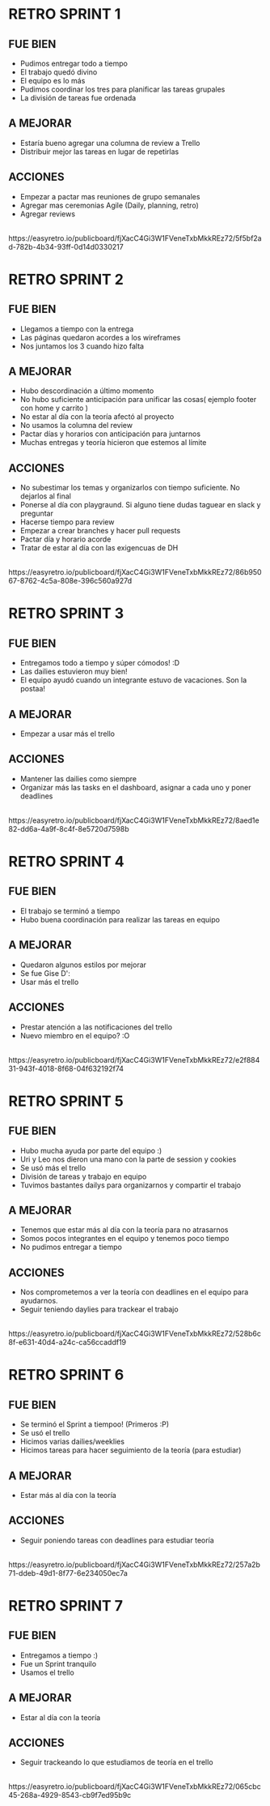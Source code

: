 # RETRO SPRINT 1
## FUE BIEN
* Pudimos entregar todo a tiempo
* El trabajo quedó divino
* El equipo es lo más
* Pudimos coordinar los tres para planificar las tareas grupales
* La división de tareas fue ordenada
## A MEJORAR
* Estaría bueno agregar una columna de review a Trello
* Distribuir mejor las tareas en lugar de repetirlas
## ACCIONES
* Empezar a pactar mas reuniones de grupo semanales
* Agregar mas ceremonias Agile (Daily, planning, retro)
* Agregar reviews
<br>
https://easyretro.io/publicboard/fjXacC4Gi3W1FVeneTxbMkkREz72/5f5bf2ad-782b-4b34-93ff-0d14d0330217
<br>  

# RETRO SPRINT 2
## FUE BIEN
* Llegamos a tiempo con la entrega
* Las páginas quedaron acordes a los wireframes
* Nos juntamos los 3 cuando hizo falta
## A MEJORAR
* Hubo descordinación a último momento
* No hubo suficiente anticipación para unificar las cosas( ejemplo footer con home y carrito )
* No estar al día con la teoría afectó al proyecto
* No usamos la columna del review
* Pactar días y horarios con anticipación para juntarnos
* Muchas entregas y teoría hicieron que estemos al límite
## ACCIONES
* No subestimar los temas y organizarlos con tiempo suficiente. No dejarlos al final
* Ponerse al día con playgraund. Si alguno tiene dudas taguear en slack y preguntar
* Hacerse tiempo para review
* Empezar a crear branches y hacer pull requests
* Pactar día y horario acorde
* Tratar de estar al día con las exigencuas de DH
<br>
https://easyretro.io/publicboard/fjXacC4Gi3W1FVeneTxbMkkREz72/86b95067-8762-4c5a-808e-396c560a927d
<br>

# RETRO SPRINT 3
## FUE BIEN
* Entregamos todo a tiempo y súper cómodos! :D
* Las dailies estuvieron muy bien!
* El equipo ayudó cuando un integrante estuvo de vacaciones. Son la postaa!
## A MEJORAR
* Empezar a usar más el trello
## ACCIONES
* Mantener las dailies como siempre
* Organizar más las tasks en el dashboard, asignar a cada uno y poner deadlines
<br>
https://easyretro.io/publicboard/fjXacC4Gi3W1FVeneTxbMkkREz72/8aed1e82-dd6a-4a9f-8c4f-8e5720d7598b
<br>

# RETRO SPRINT 4
## FUE BIEN
* El trabajo se terminó a tiempo
* Hubo buena coordinación para realizar las tareas en equipo
## A MEJORAR
* Quedaron algunos estilos por mejorar
* Se fue Gise D':
* Usar más el trello
## ACCIONES
* Prestar atención a las notificaciones del trello
* Nuevo miembro en el equipo? :O
<br>
https://easyretro.io/publicboard/fjXacC4Gi3W1FVeneTxbMkkREz72/e2f88431-943f-4018-8f68-04f632192f74
<br>

# RETRO SPRINT 5
## FUE BIEN
* Hubo mucha ayuda por parte del equipo :)
* Uri y Leo nos dieron una mano con la parte de session y cookies
* Se usó más el trello
* División de tareas y trabajo en equipo
* Tuvimos bastantes dailys para organizarnos y compartir el trabajo
## A MEJORAR
* Tenemos que estar más al día con la teoría para no atrasarnos
* Somos pocos integrantes en el equipo y tenemos poco tiempo
* No pudimos entregar a tiempo
## ACCIONES
* Nos comprometemos a ver la teoría con deadlines en el equipo para ayudarnos.
* Seguir teniendo daylies para trackear el trabajo
<br>
https://easyretro.io/publicboard/fjXacC4Gi3W1FVeneTxbMkkREz72/528b6c8f-e631-40d4-a24c-ca56ccaddf19
<br>

# RETRO SPRINT 6
## FUE BIEN
* Se terminó el Sprint a tiempoo! (Primeros :P)
* Se usó el trello
* Hicimos varias dailies/weeklies
* Hicimos tareas para hacer seguimiento de la teoría (para estudiar)
## A MEJORAR
* Estar más al día con la teoría
## ACCIONES
* Seguir poniendo tareas con deadlines para estudiar teoría
<br>
https://easyretro.io/publicboard/fjXacC4Gi3W1FVeneTxbMkkREz72/257a2b71-ddeb-49d1-8f77-6e234050ec7a
<br>

# RETRO SPRINT 7
## FUE BIEN
* Entregamos a tiempo :)
* Fue un Sprint tranquilo
* Usamos el trello
## A MEJORAR
* Estar al día con la teoría
## ACCIONES
* Seguir trackeando lo que estudiamos de teoría en el trello
<br>
https://easyretro.io/publicboard/fjXacC4Gi3W1FVeneTxbMkkREz72/065cbc45-268a-4929-8543-cb9f7ed95b9c
<br>